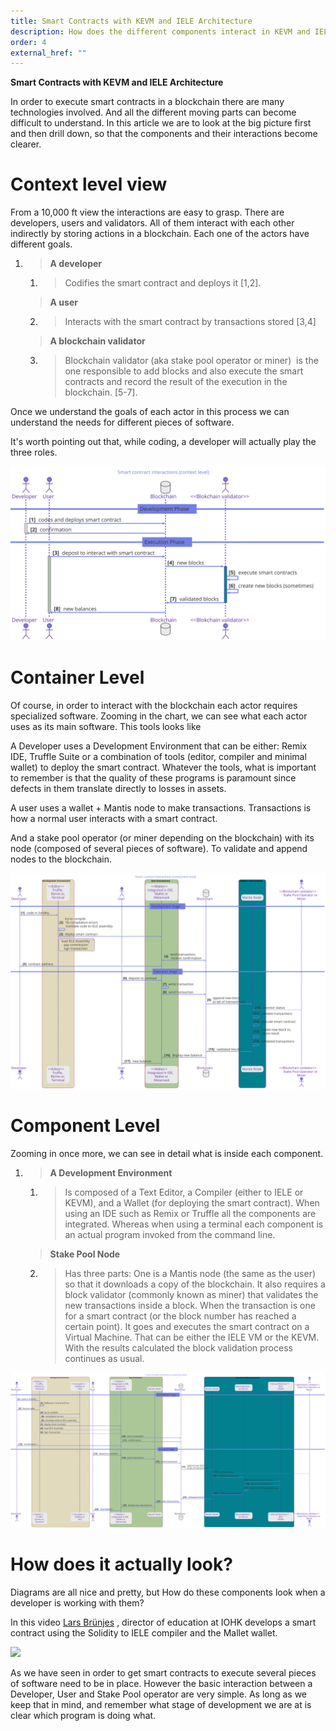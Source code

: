 ```yaml
---
title: Smart Contracts with KEVM and IELE Architecture
description: How does the different components interact in KEVM and IELE
order: 4
external_href: ""
---
```


**Smart Contracts with KEVM and IELE Architecture**

In order to execute smart contracts in a blockchain there are many technologies involved. And all the different moving parts can become difficult to understand. In this article we are to look at the big picture first and then drill down, so that the components and their interactions become clearer.

# Context level view

From a 10,000 ft view the interactions are easy to grasp. There are developers, users and validators. All of them interact with each other indirectly by storing actions in a blockchain. Each one of the actors have different goals.

1.  > **A developer**

    1.  > Codifies the smart contract and deploys it \[1,2\].

    > **A user**

    2.  > Interacts with the smart contract by transactions stored \[3,4\]

    > **A blockchain validator**

    3.  > Blockchain validator (aka stake pool operator or miner)  is the one responsible to add blocks and also execute the smart contracts and record the result of the execution in the blockchain. \[5-7\].

Once we understand the goals of each actor in this process we can understand the needs for different pieces of software.

It's worth pointing out that, while coding, a developer will actually play the three roles.

![](../article-images/2020-12-13_00-00-000_iele_vm_architecture/summary.svg)

# Container Level

Of course, in order to interact with the blockchain each actor requires specialized software. Zooming in the chart, we can see what each actor uses as its main software. This tools looks like

A Developer uses a Development Environment that can be either: Remix IDE, Truffle Suite or a combination of tools (editor, compiler and minimal wallet) to deploy the smart contract. Whatever the tools, what is important to remember is that the quality of these programs is paramount since defects in them translate directly to losses in assets.

A user uses a wallet + Mantis node to make transactions. Transactions is how a normal user interacts with a smart contract.

And a stake pool operator (or miner depending on the blockchain) with its node (composed of several pieces of software). To validate and append nodes to the blockchain.

![](../article-images/2020-12-13_00-00-000_iele_vm_architecture/container_level.svg)

# Component Level

Zooming in once more, we can see in detail what is inside each component.

1.  > **A Development Environment**

    1.  > Is composed of a Text Editor, a Compiler (either to IELE or KEVM), and a Wallet (for deploying the smart contract). When using an IDE such as Remix or Truffle all the components are integrated. Whereas when using a terminal each component is an actual program invoked from the command line.

    > **Stake Pool Node**

    2.  > Has three parts: One is a Mantis node (the same as the user) so that it downloads a copy of the blockchain. It also requires a block validator (commonly known as miner) that validates the new transactions inside a block. When the transaction is one for a smart contract (or the block number has reached a certain point). It goes and executes the smart contract on a Virtual Machine. That can be either the IELE VM or the KEVM. With the results calculated the block validation process continues as usual.

![](../article-images/2020-12-13_00-00-000_iele_vm_architecture/component_level.svg)


# How does it actually look?

Diagrams are all nice and pretty, but How do these components look when a developer is working with them?

In this video [<span class="underline">Lars Brünjes</span>](mailto:lars.bruenjes@iohk.io) , director of education at IOHK develops a smart contract using the Solidity to IELE compiler and the Mallet wallet.

[![](http://img.youtube.com/vi/Gi4Zrvu3bVE/0.jpg)](http://www.youtube.com/watch?v=Gi4Zrvu3bVE "")

As we have seen in order to get smart contracts to execute several pieces of software need to be in place. However the basic interaction between a Developer, User and Stake Pool operator are very simple. As long as we keep that in mind, and remember what stage of development we are at is clear which program is doing what.
